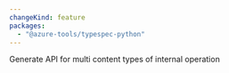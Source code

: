 ```yaml
---
changeKind: feature
packages:
  - "@azure-tools/typespec-python"
---
```


Generate API for multi content types of internal operation
